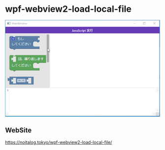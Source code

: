 # wpf-webview2-load-local-file
![](wpf-webview2-load-local-file.gif)
## WebSite
https://noitalog.tokyo/wpf-webview2-load-local-file/
